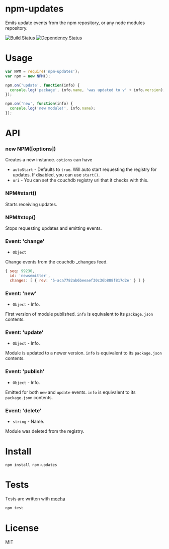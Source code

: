 # npm-updates

Emits update events from the npm repository, or any node modules repository.

[![Build Status](https://secure.travis-ci.org/fent/npm-updates.png)](http://travis-ci.org/fent/npm-updates) [![Dependency Status](https://gemnasium.com/fent/npm-updates.svg)](https://gemnasium.com/fent/npm-updates)

# Usage

```js
var NPM = require('npm-updates');
var npm = new NPM();

npm.on('update', function(info) {
  console.log('package', info.name, 'was updated to v' + info.version);
});

npm.on('new', function(info) {
  console.log('new module!', info.name);
});
```

# API

### new NPM([options])

Creates a new instance. `options` can have

* `autoStart` - Defaults to `true`. Will auto start requesting the registry for updates. If disabled, you can use `start()`.
* `uri` - You can set the couchdb registry uri that it checks with this.

### NPM#start()

Starts receiving updates.

### NPM#stop()

Stops requesting updates and emitting events.

### Event: 'change'
* `Object`

Change events from the couchdb _changes feed.

```js
{ seq: 99230,
  id: 'newsemitter',
  changes: [ { rev: '5-aca7782ab6beeaef30c36b888f817d2e' } ] }
```

### Event: 'new'
* `Object` - Info.

First version of module published. `info` is equivalent to its `package.json` contents.

### Event: 'update'
* `Object` - Info.

 Module is updated to a newer version. `info` is equivalent to its `package.json` contents.


### Event: 'publish'
* `Object` - Info.

Emitted for both `new` and `update` events. `info` is equivalent to its `package.json` contents.

### Event: 'delete'
* `string` - Name.

Module was deleted from the registry.


# Install

    npm install npm-updates


# Tests
Tests are written with [mocha](http://visionmedia.github.com/mocha/)

```bash
npm test
```

# License
MIT
